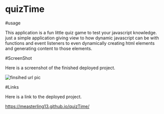 # quizTime

#usage

This application is a fun little quiz game to test your javascript knowledge. just a simple application giving view to how dynamic javascript can be with functions and event listeners to even dynamically creating html elements and generating content to those elements.

#ScreenShot

Here is a screenshot of the finished deployed project.

![finsihed url pic](https://user-images.githubusercontent.com/111806719/196005704-5349bcda-d8ca-45a8-8886-fbcd4ce16628.png)


#Links

Here is a link to the deployed project.

https://measterling13.github.io/quizTime/
